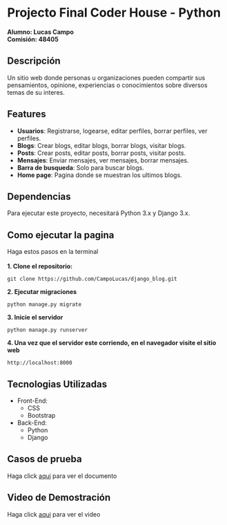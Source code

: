# Projecto Final Coder House - Python
<strong>
Alumno: Lucas Campo</br>
Comisión: 48405</br>
</strong>

## Descripción
Un sitio web donde personas u organizaciones pueden compartir sus pensamientos, opinione, experiencias o conocimientos sobre diversos temas de su interes.</br>

## Features
- <strong>Usuarios</strong>: Registrarse, logearse, editar perfiles, borrar perfiles, ver perfiles.
- <strong>Blogs</strong>: Crear blogs, editar blogs, borrar blogs, visitar blogs.
- <strong>Posts</strong>: Crear posts, editar posts, borrar posts, visitar posts.
- <strong>Mensajes</strong>: Enviar mensajes, ver mensajes, borrar mensajes.
- <strong>Barra de busqueda</strong>: Solo para buscar blogs.
- <strong>Home page</strong>: Pagina donde se muestran los ultimos blogs.

## Dependencias
Para ejecutar este proyecto, necesitará Python 3.x y Django 3.x.

## Como ejecutar la pagina
Haga estos pasos en la terminal</br></br>
<strong>1. Clone el repositorio:</strong>
```
git clone https://github.com/CampoLucas/django_blog.git
```
<strong>2. Ejecutar migraciones</strong>
```
python manage.py migrate
```
<strong>3. Inicie el servidor</strong>
```
python manage.py runserver
```
<strong>4. Una vez que el servidor este corriendo, en el navegador visite el sitio web</strong>
```
http://localhost:8000
```

## Tecnologias Utilizadas
- Front-End:
    - CSS
    - Bootstrap
- Back-End:
    - Python
    - Django

## Casos de prueba
Haga click [aqui](#) para ver el documento

## Video de Demostración
Haga click [aqui](https://youtu.be/SrfbtL3Fac8) para ver el video
